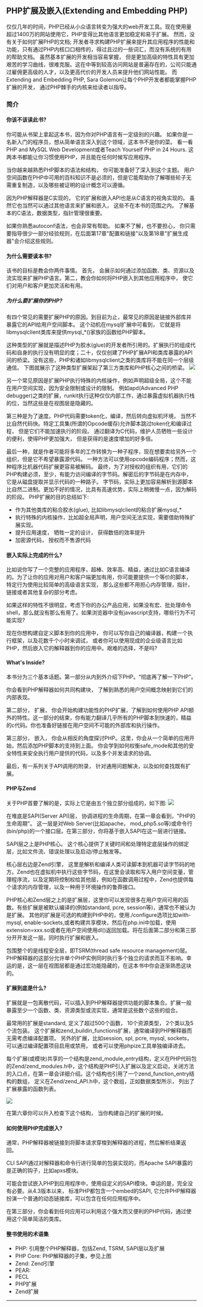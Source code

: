 ## PHP扩展及嵌入(Extending and Embedding PHP)
  仅仅几年的时间，PHP已经从小众语言转变为强大的web开发工具。现在使用量超过1400万的网站使用它，PHP变得比其他语言更加稳定和易于扩展。 然而，没有关于如何扩展PHP的文档; 开发者寻求构建PHP扩展来提升其应用程序的性能和功能，只有通过PHP内核口口相传的，得过且过的一些词汇，而没有系统的有用的帮助文档。 虽然基本扩展的开发相当容易掌握， 但是更加高级的特性具有更加艰苦的学习曲线，很难克服。这在中等到较高访问网站是普遍存在的，公司只能通过雇佣更高级的人才，以及更高代价的开发人员来提升他们网站性能。 而Extending and Embedding PHP, Sara Golemon让每个PHP开发者都能掌握PHP扩展的开发， 通过PHP棘手的内核来给读者以指导。
  
  
### 简介
#### 你该不该读此书?
  你可能从书架上拿起这本书，因为你对PHP语言有一定级别的兴趣。 如果你是一名新入门的程序员，想从简单语言深入到这个领域，这本书不是你的菜。 看一看PHP and MySQL Web Development或者Teach Yourself PHP in 24 Hours. 这两本书都能让你习惯使用PHP，并且能在任何时候写应用程序。
  
  当你越来越熟悉PHP脚本的语法和结构， 你可能准备好了深入到这个主题。 用户空间函数在PHP中可用的百科知识不是必须的，但是它能帮助你了解哪些轮子无需重复制造，以及哪些被证明的设计概念可以遵循。
  
  因为PHP解释器是C实现的， 它的扩展和嵌入API也是从C语言的视角实现的。 虽然它也当然可以通过其他语言来扩展和嵌入， 这些不在本书的范围之内。 了解基本的C语法，数据类型，指针管理很重要。
  
  如果你熟悉autoconf语法，也会非常有帮助。 如果不了解，也不要担心， 你只需要指导很少一部分经验规则，在后面第17章"配置和链接"以及第18章"扩展生成器"会介绍这些规则。
  
#### 为什么需要读本书?
  该书的目标是教会你两件事情。 首先， 会展示如何通过添加函数、类、资源以及流实现来扩展PHP语言。第二，教会你如何将PHP嵌入到其他应用程序中， 使它们对用户和客户更加灵活和有用。
  
##### 为什么要扩展你的PHP?
  有四个常见的需要扩展PHP的原因。到目前为止，最常见的原因是链接外部库并暴露它的API给用户空间脚本。 这个动机在mysql扩展中可看到， 它就是将libmysqlclient类库来提供mysql_*()家族的函数给PHP脚本。
  
  这种类型的扩展就是描述PHP为胶水(glue)的开发者所引用的。扩展执行的组成代码和自身的执行没有明显的度；二十，仅仅创建了PHP扩展API和类库暴露的API间的桥梁。没有这些，PHP和诸如libmysqlclient之类的类库将不能在同一个层级通信。 下图就展示了这种类型扩展架起了第三方类库和PHP核心之间的桥梁。
  ![](https://github.com/walkerqiao/walkman/blob/master/images/php/glue_extensions.png)

  另一个常见原因是扩展PHP执行特殊的内核操作，例如声明超级全局，这个不能在用户空间实现，因为安全限制或设计的限制。 例如apd(Advanced PHP debugger)之类的扩展，runkit执行这种仅仅内部工作，通过暴露虚拟机器执行栈的位，当然这些是在视图层是隐藏的。
  
  第三种是为了速度。PHP代码需要token化，编译，然后转向虚拟机环境， 当然不比自然代码快。特定工具集(所谓的Opcode缓存)允许脚本跳过token化和编译过程， 但是它们不能加速执行的阶段。 通过翻译为C代码，维护人员牺牲一些设计的便利，使得PHP更加强大， 但是获得的是速度增加的好多倍。
  
  最后一种，就是作者可能将多年的工作转换为一种子程序，现在想要卖给另外一个组织，但是它不希望暴露源代码。 一种方法可以使用opcode编码程序；然而，这种程序比机器代码扩展更容易被解码。 最终，为了对授权的组织有用，它们的PHP构建必须，至少，有能力访问编译的字节码。解密后的字节码是在内存中，它是从磁盘提取并显示代码的一种路子。 字节码，实际上更加容易解析到源脚本比自然二进制。更加不好的情况，比具有高速优势，实际上稍微慢一点，因为解码的阶段。
  PHP扩展的目的总结如下:
  * 作为其他类库的粘合胶水(glue), 比如libmysqlclient的粘合扩展mysql_*
  * 执行特殊的内核操作，比如超全局声明，用户空间无法实现，需要借助特殊扩展实现。
  * 提升应用速度， 牺牲一定的设计， 获得数倍的效率提升
  * 加密源代码， 授权而不售源代码
  
#### 嵌入实际上完成的什么?
  比如说你写了一个完整的应用程序，超棒、效率高、精益，通过比如C语言编译的。为了让你的应用对用户和客户端更加有用，你可能要提供一个等价的脚本， 特定行为使用比较简单的高级语言实现， 那么这些都不用担心内存管理，指针，链接或者其他复杂的部分考虑。

  如果这样的特性不很明显，考虑下你的办公产品应用，如果没有宏、批处理命令shell，那么就没有那么有用了。如果浏览器中没有javascript支持，哪些行为不可能实现? 
  
  现在你想构建自定义脚本到你的应用中， 你可以写你自己的编译器，构建一个执行框架，以及花数千个小时来调试， 或者你可以使用现成的企业级语言比如PHP，然后嵌入它的解释器到你的应用中。艰难的选择，不是吗?
  
#### What's Inside?
  本书分为三个基本话题。第一部分从内到外介绍下PHP。“彻底再了解一下PHP”。
  
  你会看到PHP解释器如何共同构建块， 了解到熟悉的用户空间概念映射到它们的内部表现。
  
  第二部分， 扩展， 你会开始构建功能性的PHP扩展，了解到如何使用PHP API额外的特性。这一部分的结束，你有能力翻译几乎所有的PHP脚本到快速的，精益的c代码。你也准备好链接在用户空间不可能的外部库和执行操作。
  
  第三部分， 嵌入， 你会从相反的角度探讨PHP。这里，你会从一个简单的应用开始，然后添加PHP脚本的支持到上面。 你会学到如何权衡safe_mode和其他的安全特性来安全执行用户提供的代码，以及多个并发请求的协调。
  
  最后，有一系列关于API调用的附录， 针对通用问题解决，以及如何查找既有扩展。
  
#### PHP与Zend
  关于PHP首要了解的是，实际上它是由五个独立部分组成的，如下图:
  ![](https://github.com/walkerqiao/walkman/blob/master/images/php/php_anatomy.png)
  
  在堆底是SAPI(Server API)层， 协调进程的生命周期，在第一章会看到，"PHP的生命周期"。 这一层是对Web Server(比如apache， mod_php5.so等)或命令行(bin/php)的一个接口层。在第三部分，你将基于嵌入SAPI在这一层进行链接。
  
  SAPI层之上是PHP核心。 这个核心提供了关键时间和处理特定底层操作的绑定层，比如文件流、错误处理以及启动/停止触发等。
  
  核心层右边是Zend引擎， 这里是解析和编译人类可读脚本到机器可读字节码的地方。Zend也在虚拟机中执行这些字节码，在这里会读取和写入用户空间变量，管理程序流，以及定期将控制权给其他层，例如在函数调用过程中，Zend也提供每个请求的内存管理，以及一种用于环境操作的鲁莽接口。
  
  PHP核心和Zend层之上的是扩展层，这里你可以发现很多在用户空间可用的函数。有些扩展是被默认编译的(例如standard, pcre, session等)，通常也不被认为是扩展。 其他的扩展是可选的构建到PHP中的，使用./configure选项比如with-mysql, enable-sockets,或者构建共享模块，然后在php.ini中加载，使用extension=xxx.so或者在用户空间使用dl()返回加载。将在后面第二部分和第三部分开开发这一层。同时执行扩展和嵌入。
  
  包围整个的是线程安全层，即TSRM(thread safe resource management)层。 PHP解释器的这部分允许单个PHP实例同时执行多个独立的请求而互不影响。幸运的是，这一层在视图层都是通过宏功能隐藏的，在这本书中你会逐渐熟悉这块的。
  
#### 扩展到底是什么?
  扩展就是一包离散代码，可以插入到PHP解释器提供功能的脚本集合。扩展一般暴露至少一个函数、类、资源类型或流实现，通常是这些数个这些的组合。
  
  最常用的扩展是standard, 定义了超过500个函数， 10个资源类型， 2个类以及5个流包装。 这个扩展和zend_buildin_functions扩展，通常编译到PHP解释器而无需考虑编译配置项。 另外的扩展，比如session, spl, pcre, mysql, sockets， 可以通过编译配置项目启用或禁用， 或者可以使用phpize工具单独编译进去。
  
  每个扩展(或模块)共享的一个结构是zend_module_entry结构，定义在PHP代码包的Zend/zend_modules.h中，这个结构是PHP引入扩展以及定义启动，关闭方法的入口点，在第一章会详细介绍。这个结构也引用了一个zend_function_entry结构的数组， 定义在Zend/zend_API.h中，这个数组，正如数据类型所示， 列出了扩展暴露的函数列表。
  
  ![](https://github.com/walkerqiao/walkman/blob/master/images/php/php_extensions_starting_point.png)
  
  在第六章你可以升入检查下这个结构， 当你构建自己的扩展的时候。
  
#### 如何使用PHP完成嵌入?
  通常，PHP解释器被链接到将脚本请求穿梭到解释器的进程，然后解析结果返回。
  
  CLI SAPI通过对解释器和命令行进行简单的包装实现的，而Apache SAPI暴露的是正确的钩子，比如apxs模块。
  
  可能会尝试嵌入PHP到应用程序中，使用自定义的SAPI模块。幸运的是，完全没有必要。从4.3版本以来， 标准PHP都包含一个embed的SAPI, 它允许PHP解释器扮演一个普通的动态链接库，可以包含在任何应用程序中。
  
  在第三部分，你会看到任何应用可以利用这个强大而又便利的PHP代码，通过使用这个简单简洁的类库。
  
#### 整书使用的术语集
  * PHP: 引用整个PHP解释器，包括Zend, TSRM, SAPI层以及扩展
  * PHP Core: PHP解释器的子集，参见上图
  * Zend: Zend引擎
  * PEAR:
  * PECL
  * PHP扩展
  * Zend扩展

------------------------------
